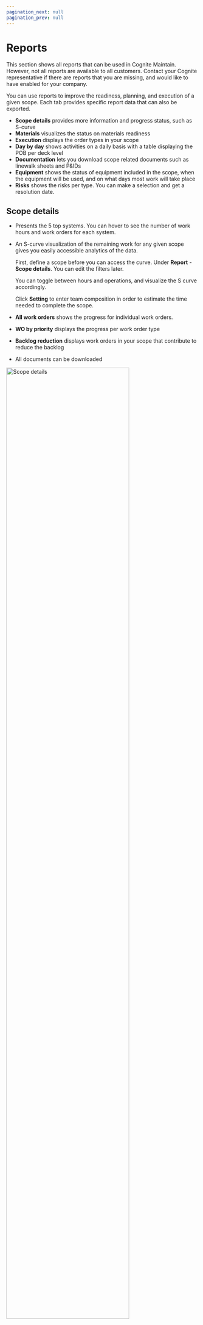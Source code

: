```yaml
---
pagination_next: null
pagination_prev: null
---
```


# Reports

This section shows all reports that can be used in Cognite Maintain. However, not all reports are available to all customers. Contact your Cognite representative if there are reports that you are missing, and would like to have enabled for your company.

You can use reports to improve the readiness, planning, and execution of a given scope.
Each tab provides specific report data that can also be exported.

- **Scope details** provides more information and progress status, such as S-curve
- **Materials** visualizes the status on materials readiness
- **Execution** displays the order types in your scope
- **Day by day** shows activities on a daily basis with a table displaying the POB per deck level
- **Documentation** lets you download scope related documents such as linewalk sheets and P&IDs
- **Equipment** shows the status of equipment included in the scope, when the equipment will be used, and on what days most work will take place
- **Risks** shows the risks per type. You can make a selection and get a resolution date.

## Scope details

- Presents the 5 top systems. You can hover to see the number of work hours and work orders for each system.
- An S-curve visualization of the remaining work for any given scope gives you easily accessible analytics of the data.

  First, define a scope before you can access the curve. Under **Report** - **Scope details**. You can edit the filters later.

  You can toggle between hours and operations, and visualize the S curve accordingly.

  Click **Setting** to enter team composition in order to estimate the time needed to complete the scope.

- **All work orders** shows the progress for individual work orders.
- **WO by priority** displays the progress per work order type
- **Backlog reduction** displays work orders in your scope that contribute to reduce the backlog
- All documents can be downloaded

<img className="screenshot" src="https://apps-cdn.cogniteapp.com/@cognite/docs-portal-images/1.0.0/images/maintain/scopedetails.png" alt="Scope details " width="80%"/>

## Materials

This report presents an overall material status report across your scope.
You can quickly identify potential issues regarding material readiness, and you may apply sub filters on your current scope.
You can download the report as an excel file, including the status table.

<img className="screenshot" src="https://apps-cdn.cogniteapp.com/@cognite/docs-portal-images/1.0.0/images/maintain/matstat.png" alt="Materials " width="80%"/>

Click on a work order in the list to see details of the material and status.

<img className="screenshot" src="https://apps-cdn.cogniteapp.com/@cognite/docs-portal-images/1.0.0/images/maintain/matstatex.png" alt="Details " width="80%"/>

## Execution

This section shows the order type of the work orders in your scope, both in the overview chart, and the list.
Click **+** to add more filters and update your scope.

<img className="screenshot" src="https://apps-cdn.cogniteapp.com/@cognite/docs-portal-images/1.0.0/images/maintain/execution.png" alt="Execution report" width="80%"/>

## Day-by-day

Under **Report** you can see your activities on a day-by-day basis, based on the scope you have chosen.
First you are presented with the work orders that are either due to start or be in progress on that day, as well as a table displaying the POB per deck level.

<img className="screenshot" src="https://apps-cdn.cogniteapp.com/@cognite/docs-portal-images/1.0.0/images/maintain/dbd.png" alt="Day-by-day report " width="80%"/>

## Documentation

You can download ZIP-files of P&IDs and other document types available for your scope.
Click the document title to download the PDF file bundled into one ZIP-file. You can also select multiple downloads by using the **Select multiple** button at the top of the section.

<img className="screenshot" src="https://apps-cdn.cogniteapp.com/@cognite/docs-portal-images/1.0.0/images/maintain/docs.png" alt="Documentation " width="80%"/>

You can also search for work orders or documents.
Start typing the name of the document or work order and the result will be displayed as you type.
<img className="screenshot" src="https://apps-cdn.cogniteapp.com/@cognite/docs-portal-images/1.0.0/images/maintain/searchdocs.png" alt="Search " width="80%"/>

## Equipment

You can see the status of the equipment included in your scope, over which period in time it will be used, and on what days most work will take place. See:

- To do / In progress work orders on that asset
- Work-hours
- Operations
- Risks that will be resolved

In addition to the list of all work orders and their progress, a chart displaying work done on the asset over time is also included.

<img className="screenshot" src="https://apps-cdn.cogniteapp.com/@cognite/docs-portal-images/1.0.0/images/maintain/equipment.png" alt="Equipment report " width="80%"/>

## Risks

Risks presents all your risks across the platform according to risk type. The risks are sorted by level under **Top risks**, **System**, and **Deck level**.
The report is available as an Excel file.
<img className="screenshot" src="https://apps-cdn.cogniteapp.com/@cognite/docs-portal-images/1.0.0/images/maintain/riskrep.png" alt="Risks report " width="80%"/>
